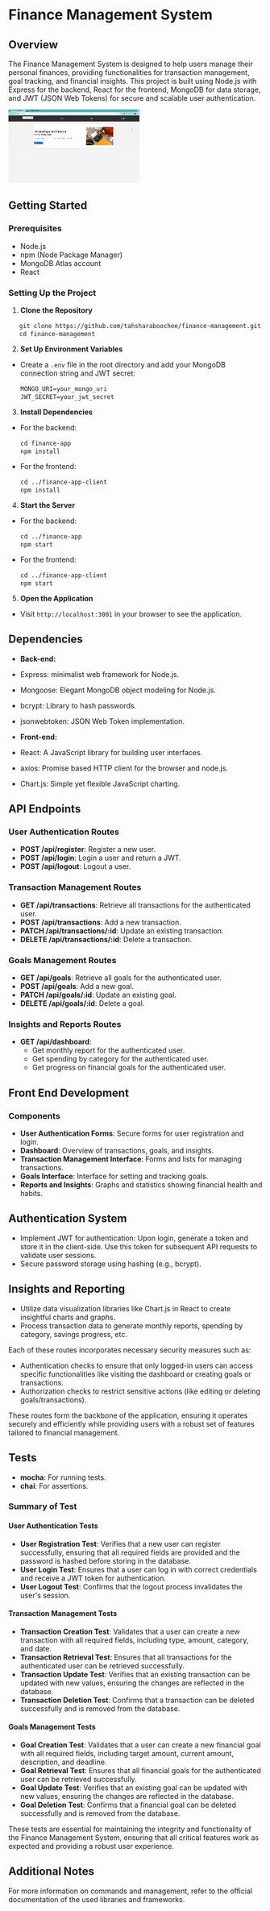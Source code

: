 # Finance Management System

## Overview
The Finance Management System is designed to help users manage their personal finances, providing functionalities for transaction management, goal tracking, and financial insights. This project is built using Node.js with Express for the backend, React for the frontend, MongoDB for data storage, and JWT (JSON Web Tokens) for secure and scalable user authentication.

![Demo](https://github.com/tahsharaboochee/financial-management/blob/main/Finance-app-demo.gif?raw=true)

## Getting Started

### Prerequisites
- Node.js
- npm (Node Package Manager)
- MongoDB Atlas account
- React

### Setting Up the Project

1. **Clone the Repository**
```
   git clone https://github.com/tahsharaboochee/finance-management.git
   cd finance-management
```

2. **Set Up Environment Variables**
- Create a `.env` file in the root directory and add your MongoDB connection string and JWT secret:
  ```
  MONGO_URI=your_mongo_uri
  JWT_SECRET=your_jwt_secret
  ```

3. **Install Dependencies**
- For the backend:
  ```
  cd finance-app
  npm install
  ```
- For the frontend:
  ```
  cd ../finance-app-client
  npm install
  ```

4. **Start the Server**
- For the backend:
  ```
  cd ../finance-app
  npm start
  ```
- For the frontend:
  ```
  cd ../finance-app-client
  npm start
  ```

5. **Open the Application**
- Visit `http://localhost:3001` in your browser to see the application.

## Dependencies

- **Back-end:**
- Express: minimalist web framework for Node.js.
- Mongoose: Elegant MongoDB object modeling for Node.js.
- bcrypt: Library to hash passwords.
- jsonwebtoken: JSON Web Token implementation.

- **Front-end:**
- React: A JavaScript library for building user interfaces.
- axios: Promise based HTTP client for the browser and node.js.
- Chart.js: Simple yet flexible JavaScript charting.

## API Endpoints

### User Authentication Routes
- **POST /api/register**: Register a new user.
- **POST /api/login**: Login a user and return a JWT.
- **POST /api/logout**: Logout a user.

### Transaction Management Routes
- **GET /api/transactions**: Retrieve all transactions for the authenticated user.
- **POST /api/transactions**: Add a new transaction.
- **PATCH /api/transactions/:id**: Update an existing transaction.
- **DELETE /api/transactions/:id**: Delete a transaction.

### Goals Management Routes
- **GET /api/goals**: Retrieve all goals for the authenticated user.
- **POST /api/goals**: Add a new goal.
- **PATCH /api/goals/:id**: Update an existing goal.
- **DELETE /api/goals/:id**: Delete a goal.

### Insights and Reports Routes
- **GET /api/dashboard**: 
    - Get monthly report for the authenticated user.
    - Get spending by category for the authenticated user.
    - Get progress on financial goals for the authenticated user.

## Front End Development

### Components
- **User Authentication Forms**: Secure forms for user registration and login.
- **Dashboard**: Overview of transactions, goals, and insights.
- **Transaction Management Interface**: Forms and lists for managing transactions.
- **Goals Interface**: Interface for setting and tracking goals.
- **Reports and Insights**: Graphs and statistics showing financial health and habits.

## Authentication System

- Implement JWT for authentication: Upon login, generate a token and store it in the client-side. Use this token for subsequent API requests to validate user sessions.
- Secure password storage using hashing (e.g., bcrypt).

## Insights and Reporting

- Utilize data visualization libraries like Chart.js in React to create insightful charts and graphs.
- Process transaction data to generate monthly reports, spending by category, savings progress, etc.

Each of these routes incorporates necessary security measures such as:

- Authentication checks to ensure that only logged-in users can access specific functionalities like visiting the dashboard or creating goals or transactions.
- Authorization checks to restrict sensitive actions (like editing or deleting goals/transactions).

These routes form the backbone of the application, ensuring it operates securely and efficiently while providing users with a robust set of features tailored to financial management.


## Tests

- **mocha**: For running tests.
- **chai**: For assertions.

### Summary of Test

#### User Authentication Tests
- **User Registration Test**: Verifies that a new user can register successfully, ensuring that all required fields are provided and the password is hashed before storing in the database.
- **User Login Test**: Ensures that a user can log in with correct credentials and receive a JWT token for authentication.
- **User Logout Test**: Confirms that the logout process invalidates the user's session.

#### Transaction Management Tests
- **Transaction Creation Test**: Validates that a user can create a new transaction with all required fields, including type, amount, category, and date.
- **Transaction Retrieval Test**: Ensures that all transactions for the authenticated user can be retrieved successfully.
- **Transaction Update Test**: Verifies that an existing transaction can be updated with new values, ensuring the changes are reflected in the database.
- **Transaction Deletion Test**: Confirms that a transaction can be deleted successfully and is removed from the database.

#### Goals Management Tests
- **Goal Creation Test**: Validates that a user can create a new financial goal with all required fields, including target amount, current amount, description, and deadline.
- **Goal Retrieval Test**: Ensures that all financial goals for the authenticated user can be retrieved successfully.
- **Goal Update Test**: Verifies that an existing goal can be updated with new values, ensuring the changes are reflected in the database.
- **Goal Deletion Test**: Confirms that a financial goal can be deleted successfully and is removed from the database.

These tests are essential for maintaining the integrity and functionality of the Finance Management System, ensuring that all critical features work as expected and providing a robust user experience.

## Additional Notes
For more information on commands and management, refer to the official documentation of the used libraries and frameworks.
